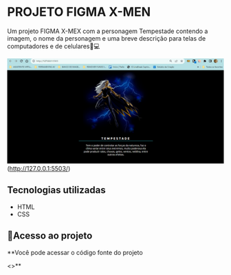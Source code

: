 # PROJETO FIGMA X-MEN
Um projeto FIGMA X-MEX com a personagem Tempestade contendo a imagem, o nome da personagem e uma breve descrição para telas de computadores e de celulares📲💻

<img src="./tempestade.gif" alt="gif da lista de imagens"> (http://127.0.0.1:5503/)

## Tecnologias utilizadas
- HTML
- CSS

## 📂Acesso ao projeto

**Você pode acessar o código fonte do projeto 

<>**